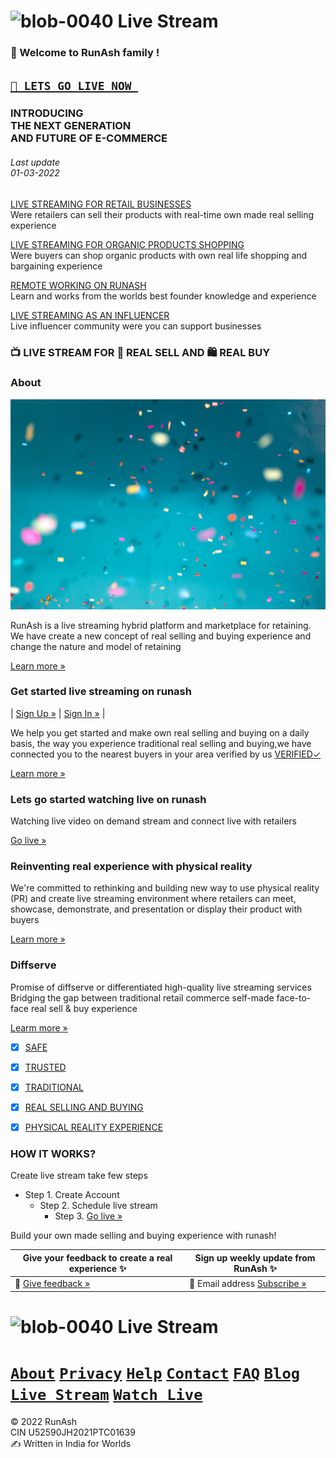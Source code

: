 







# ![blob-0040](https://user-images.githubusercontent.com/61916324/132724592-e5bef25e-36d9-4da8-bbc6-84a24183c8e2.png) Live Stream


### 👏 Welcome to RunAsh family ! ###
## [``🎥 LETS GO LIVE NOW ``](https://)  ##
### INTRODUCING <br>THE NEXT GENERATION<br>AND FUTURE OF E-COMMERCE
###### Last update<br>01-03-2022<br>

[LIVE STREAMING FOR RETAIL BUSINESSES](https://runash.github.io/runash-blog/2022/02/28/latest.html)<br>
Were retailers can sell their products with real-time own made real selling experience 
 
[LIVE STREAMING FOR ORGANIC PRODUCTS SHOPPING](https://)<br>
Were buyers can shop organic products with own real life shopping and bargaining experience


[REMOTE WORKING ON RUNASH](https://)<br>
Learn and works from the worlds best founder knowledge and experience

[LIVE STREAMING AS AN INFLUENCER](https://)<br>
Live influencer community were you can support businesses





### 📺 LIVE STREAM FOR 🛒 REAL SELL AND 🛍️ REAL BUY



### About 
![alttex](assets/confetti.jpg)

RunAsh is a live streaming hybrid platform and marketplace for retaining.
We have create a new concept of real selling and buying experience
and change the nature and model of retaining 

[Learn more »](https://)

### Get started live streaming on runash 

| [Sign Up »](https://) | [Sign In »](https://) |

We help you get started and make own real selling and buying on a daily basis, the way you experience traditional real selling and buying,we have connected you to the nearest buyers in your area verified by us [VERIFIED✓](https://)<br>

[Learn more »](https://)








### Lets go started watching live on runash
Watching live video on demand stream and connect live with retailers<br>

[Go live »](https://)




### Reinventing real experience with physical reality ###
We're committed to rethinking and building new way to use physical reality (PR) and create live streaming environment where retailers can meet, showcase, demonstrate, and presentation or display their product with buyers<br>

[Learn more »](https://)











### Diffserve ###
Promise of diffserve or differentiated high-quality live streaming services<br>
Bridging the gap between traditional retail commerce self-made face-to-face real sell & buy experience<br>

[Learm more »](https://)

- [x] [SAFE](url)
- [x] [TRUSTED](url) 
- [x] [TRADITIONAL](url)
- [x] [REAL SELLING AND BUYING](url)
- [x] [PHYSICAL REALITY EXPERIENCE](url)








    








### HOW IT WORKS? ###
Create live stream take few steps <br>
- Step 1. Create Account 
  -  Step 2. Schedule live stream 
      - Step 3. [Go live »](https://)





 






Build your own made selling and buying experience with runash!<br>

| Give your feedback to create a real experience ✨|Sign up weekly update from RunAsh ✨ |
|----------------------|------------------------|
|📝 [Give feedback »](https://) | 📨 Email address [Subscribe »](https://) |




# ![blob-0040](https://user-images.githubusercontent.com/61916324/132724592-e5bef25e-36d9-4da8-bbc6-84a24183c8e2.png) Live Stream
# [``About``](https://)  [``Privacy``](https://) [``Help``](https://) [``Contact``](https://) [``FAQ``](https://) [``Blog``](https://) [``Live Stream``](https://) [``Watch Live``](https://)

© 2022 RunAsh<br>
CIN U52590JH2021PTC01639<br>
✍️ Written in India for Worlds


 


  
 


    

   

 
 

  

  

   

    














 






